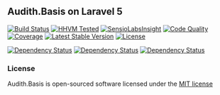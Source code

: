 ## Audith.Basis on Laravel 5

[![Build Status](https://travis-ci.org/AudithSoftworks/Basis.svg)](https://travis-ci.org/AudithSoftworks/Basis)
[![HHVM Tested](http://hhvm.h4cc.de/badge/AudithSoftworks/Basis.png)](http://hhvm.h4cc.de/package/AudithSoftworks/Basis)
[![SensioLabsInsight](https://insight.sensiolabs.com/projects/22803477-ebe7-4906-a57c-f53bfae62ba3/mini.png)](https://insight.sensiolabs.com/projects/22803477-ebe7-4906-a57c-f53bfae62ba3)
[![Code Quality](https://scrutinizer-ci.com/g/AudithSoftworks/Basis/badges/quality-score.png?b=master)](https://scrutinizer-ci.com/g/AudithSoftworks/Basis)
[![Coverage](https://scrutinizer-ci.com/g/AudithSoftworks/Basis/badges/coverage.png?b=master)](https://scrutinizer-ci.com/g/AudithSoftworks/Basis)
[![Latest Stable Version](https://poser.pugx.org/audithsoftworks/basis/v/stable.svg)](https://packagist.org/packages/audithsoftworks/basis)
[![License](https://poser.pugx.org/audithsoftworks/basis/license.svg)](https://packagist.org/packages/audithsoftworks/basis)

[![Dependency Status](https://www.versioneye.com/user/projects/54e4da21d1ec573c99000554/badge.svg?style=flat)](https://www.versioneye.com/user/projects/54e4da21d1ec573c99000554)
[![Dependency Status](https://www.versioneye.com/user/projects/54e4da25d1ec573c99000562/badge.svg?style=flat)](https://www.versioneye.com/user/projects/54e4da25d1ec573c99000562)
[![Dependency Status](https://www.versioneye.com/user/projects/54e4da24d1ec5734f4000717/badge.svg?style=flat)](https://www.versioneye.com/user/projects/54e4da24d1ec5734f4000717)

### License

Audith.Basis is open-sourced software licensed under the [MIT license](http://opensource.org/licenses/MIT)
